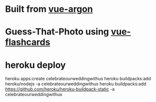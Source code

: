 # Built from [vue-argon](https://www.creative-tim.com/product/vue-argon-design-system)
# Guess-That-Photo using [vue-flashcards](https://github.com/cuduy197/vue-flashcard)

# heroku deploy
heroku apps:create celebrateourweddingwithus
heroku buildpacks:add heroku/nodejs -a celebrateourweddingwithus
heroku buildpacks:add https://github.com/heroku/heroku-buildpack-static -a celebrateourweddingwithus

